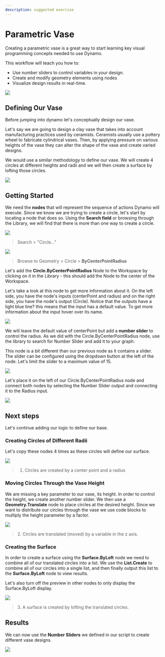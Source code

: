 ```yaml
---
description: suggested exercise
---
```


# Parametric Vase

Creating a parametric vase is a great way to start learning key visual programming concepts needed to use Dynamo.&#x20;

This workflow will teach you how to:

* Use number sliders to control variables in your design.
* Create and modify geometry elements using nodes
* &#x20;Visualize design results in real-time.

![](<../../.gitbook/assets/vase1 (3).gif>)

## Defining Our Vase

Before jumping into dynamo let's conceptually design our vase.&#x20;

Let's say we are going to design a clay vase that takes into account manufacturing practices used by ceramists. Ceramists usually use a pottery wheel to fabricate cylindrical vases. Then, by applying pressure on various heights of the vase they can alter the shape of the vase and create varied designs.   &#x20;

We would use a similar methodology to define our vase. We will create 4 circles at different heights and radii and we will then create a surface by lofting those circles.

![](../../.gitbook/assets/vase2.png)



## Getting Started

We need the **nodes** that will represent the sequence of actions Dynamo will execute. Since we know we are trying to create a circle, let's start by locating a node that does so. Using the **Search field** or browsing through the Library, we will find that there is more than one way to create a circle.

![](../../.gitbook/assets/vase8.png)

> Search > "Circle..."

![](../../.gitbook/assets/vase9.png)

> Browse to Geometry > Circle > **ByCenterPointRadius**

Let's add the **Circle.ByCenterPointRadius** Node to the Workspace by clicking on it in the Library - this should add the Node to the center of the Workspace.

Let's take a look at this node to get more information about it. On the left side, you have the node's inputs (centerPoint and radius) and on the right side, you have the node's output (Circle). Notice that the outputs have a light blue line? this means that the input has a default value. To get more information about the input hover over its name.&#x20;

![](../../.gitbook/assets/vase10.png)



We will leave the default value of centerPoint but add a **number slider** to control the radius. As we did with the Circle.ByCenterPointRadius node, use the library to search for Number Slider and add it to your graph.

This node is a bit different than our previous node as it contains a slider. The slider can be configured using the dropdown button at the left of the node. Let's limit the slider to a maximum value of 15.

![](../../.gitbook/assets/vase11.png)

Let's place it on the left of our Circle.ByCenterPointRadius node and connect both nodes by selecting the Number Slider output and connecting it to the Radius input.

![](../../.gitbook/assets/vase12.png)

## Next steps

Let's continue adding our logic to define our base.

### Creating Circles of Different Radii

Let's copy these nodes 4 times as these circles will define our surface.

![](<../../.gitbook/assets/vase4 (1).png>)

> 1. Circles are created by a center point and a radius

### Moving Circles Through the Vase Height

We are missing a key parameter to our vase, its height. In order to control the height, we create another number slider. We then use a **Geometry.Translate** node to place circles at the desired height. Since we want to distribute our circles through the vase we use code blocks to multiply the height parameter by a factor.

![](<../../.gitbook/assets/vase5 (1).png>)

> 2\. Circles are translated (moved) by a variable in the z axis.

### Creating the Surface

In order to create a surface using the **Surface.ByLoft** node we need to combine all of our translated circles into a list. We use the **List.Create** to combine all of our circles into a single list, and then finally output this list to the **Surface.ByLoft** node to view results.

Let's also turn off the preview in other nodes to only display the Surface.ByLoft display.

![](<../../.gitbook/assets/vase6 (1).png>)

> 3\. A surface is created by lofting the translated circles.&#x20;

## Results

We can now use the **Number Sliders** we defined in our script to create different vase designs.&#x20;

![](../../.gitbook/assets/vase7.png)
